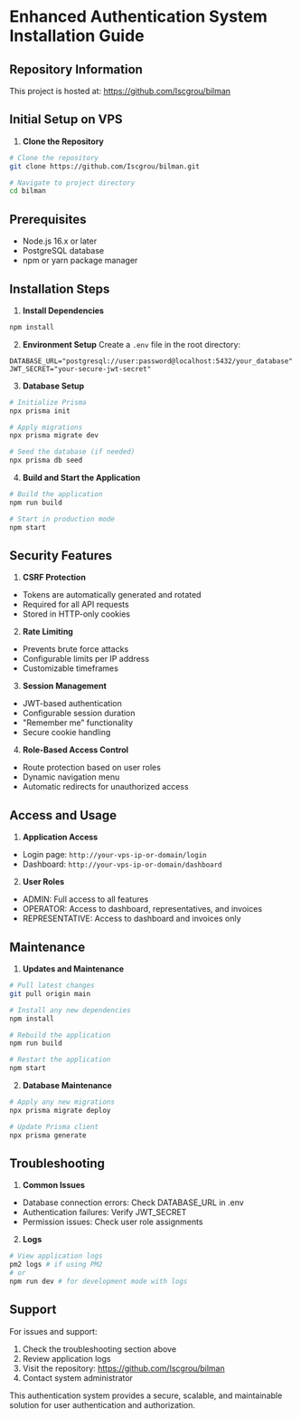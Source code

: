 # Enhanced Authentication System Installation Guide

## Repository Information
This project is hosted at: https://github.com/Iscgrou/bilman

## Initial Setup on VPS

1. **Clone the Repository**
```bash
# Clone the repository
git clone https://github.com/Iscgrou/bilman.git

# Navigate to project directory
cd bilman
```

## Prerequisites

- Node.js 16.x or later
- PostgreSQL database
- npm or yarn package manager

## Installation Steps

1. **Install Dependencies**
```bash
npm install
```

2. **Environment Setup**
Create a `.env` file in the root directory:
```env
DATABASE_URL="postgresql://user:password@localhost:5432/your_database"
JWT_SECRET="your-secure-jwt-secret"
```

3. **Database Setup**
```bash
# Initialize Prisma
npx prisma init

# Apply migrations
npx prisma migrate dev

# Seed the database (if needed)
npx prisma db seed
```

4. **Build and Start the Application**
```bash
# Build the application
npm run build

# Start in production mode
npm start
```

## Security Features

1. **CSRF Protection**
- Tokens are automatically generated and rotated
- Required for all API requests
- Stored in HTTP-only cookies

2. **Rate Limiting**
- Prevents brute force attacks
- Configurable limits per IP address
- Customizable timeframes

3. **Session Management**
- JWT-based authentication
- Configurable session duration
- "Remember me" functionality
- Secure cookie handling

4. **Role-Based Access Control**
- Route protection based on user roles
- Dynamic navigation menu
- Automatic redirects for unauthorized access

## Access and Usage

1. **Application Access**
- Login page: `http://your-vps-ip-or-domain/login`
- Dashboard: `http://your-vps-ip-or-domain/dashboard`

2. **User Roles**
- ADMIN: Full access to all features
- OPERATOR: Access to dashboard, representatives, and invoices
- REPRESENTATIVE: Access to dashboard and invoices only

## Maintenance

1. **Updates and Maintenance**
```bash
# Pull latest changes
git pull origin main

# Install any new dependencies
npm install

# Rebuild the application
npm run build

# Restart the application
npm start
```

2. **Database Maintenance**
```bash
# Apply any new migrations
npx prisma migrate deploy

# Update Prisma client
npx prisma generate
```

## Troubleshooting

1. **Common Issues**
- Database connection errors: Check DATABASE_URL in .env
- Authentication failures: Verify JWT_SECRET
- Permission issues: Check user role assignments

2. **Logs**
```bash
# View application logs
pm2 logs # if using PM2
# or
npm run dev # for development mode with logs
```

## Support

For issues and support:
1. Check the troubleshooting section above
2. Review application logs
3. Visit the repository: https://github.com/Iscgrou/bilman
4. Contact system administrator

This authentication system provides a secure, scalable, and maintainable solution for user authentication and authorization.

